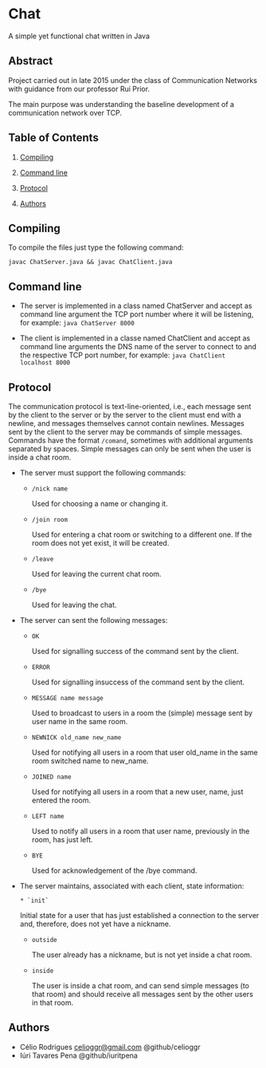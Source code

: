 # Chat
A simple yet functional chat written in Java

## Abstract
Project carried out in late 2015 under the class of Communication Networks with guidance from our professor Rui Prior.

The main purpose was understanding the baseline development of a communication network over TCP.

## Table of Contents

1. [Compiling]()

2. [Command line]()

3. [Protocol]()

4. [Authors]()



## Compiling

 To compile the files just type the following command:
 
 `javac ChatServer.java && javac ChatClient.java`



## Command line

- The server is implemented in a class named ChatServer and accept as command line argument the TCP port number where it will be listening, for example:
`java ChatServer 8000`

- The client is implemented in a classe named ChatClient and accept as command line arguments the DNS name of the server to connect to and the respective TCP port number, for example:
`java ChatClient localhost 8000`


## Protocol

The communication protocol is text-line-oriented, i.e., each message sent by the client to the server or by the server to the client must end with a newline, and messages themselves cannot contain newlines.
Messages sent by the client to the server may be commands of simple messages.
Commands have the format `/comand`, sometimes with additional arguments separated by spaces. Simple messages can only be sent when the user is inside a chat room.

* The server must support the following commands:
  
  
    * `/nick name`
       
       Used for choosing a name or changing it.
  
  
    * `/join room`
       
       Used for entering a chat room or switching to a different one. If the room does not yet exist, it will be created.
  
  
    * `/leave`
       
       Used for leaving the current chat room.
  
  
    * `/bye` 
       
       Used for leaving the chat.
    
  
* The server can sent the following messages:

    * `OK`
    
        Used for signalling success of the command sent by the client.
    * `ERROR`
    
        Used for signalling insuccess of the command sent by the client.
    * `MESSAGE name message`
    
        Used to broadcast to users in a room the (simple) message sent by user name in the same room.
    * `NEWNICK old_name new_name`
    
      Used for notifying all users in a room that user old_name in the same room switched name to new_name.
    * `JOINED name`
    
      Used for notifying all users in a room that a new user, name, just entered the room.
    * `LEFT name` 
    
      Used to notify all users in a room that user name, previously in the room, has just left.
    * `BYE`
    
      Used for acknowledgement of the /bye command.


* The server maintains, associated with each client, state information:

      * `init`
      
     Initial state for a user that has just established a connection to the server and, therefore, does not yet have a nickname.

    * `outside`
  
      The user already has a nickname, but is not yet inside a chat room.
  
    * `inside`

      The user is inside a chat room, and can send simple messages (to that room) and should receive all messages sent by the other users in that room.

## Authors

* Célio Rodrigues celioggr@gmail.com @github/celioggr
* Iúri Tavares Pena @github/iuritpena

